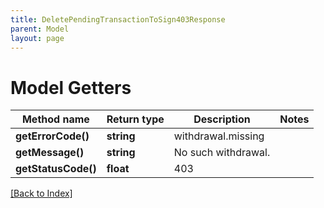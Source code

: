 ```yaml
---
title: DeletePendingTransactionToSign403Response
parent: Model
layout: page
---
```


# Model Getters

Method name | Return type | Description | Notes
------------ | ------------- | ------------- | -------------
**getErrorCode()** | **string** | withdrawal.missing |
**getMessage()** | **string** | No such withdrawal. |
**getStatusCode()** | **float** | 403 |

[[Back to Index]](../index.md)
